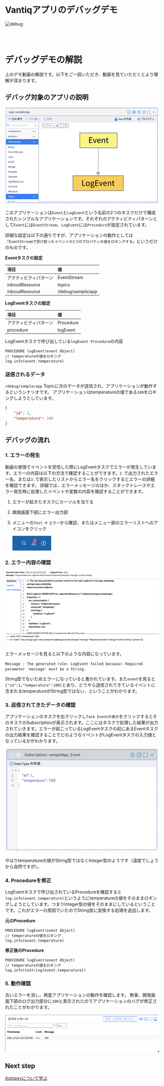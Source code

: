 
# Vantiqアプリのデバッグデモ

![debug](./gif/debug.gif)

<br/>
<br/>

# デバッグデモの解説

上のデモ動画の解説です。以下をご一読いただき、動画を見ていただくとより理解が深まります。

## デバッグ対象のアプリの説明

![App](./img/app.png)

このアプリケーションは`Event`と`LogEvent`という名前の2つのタスクだけで構成されたシンプルなアプリケーションです。それぞれのアクティビティパターンとして`Event`には`EventStream`、`LogEvent`には`Procedure`が設定されています。

詳細な設定は以下の通りですが、アプリケーションの動作としては`「EventStreamで受け取ったイベントの1つのプロパティの値をロギングする」`というだけのものです。

**Eventタスクの設定**

|項目|値|
| :-- | :-- |
|アクティビティパターン|EventStream|
|inboudResource|topics|
|inboudResource|/debug/sample/app|


**LogEventタスクの設定**

|項目|値|
| :-- | :-- |
|アクティビティパターン|Procedure|
|procedure|logEvent|

LogEventタスクで呼び出している`logEvent Procedure`の内容
```VAIL
PROCEDURE logEvent(event Object)
// temperatureの値をロギング
log.info(event.temperature)
```

### 送信されるデータ

`/debug/sample/app` Topicに次のデータが送信され、アプリケーションが動作するというシナリオです。
アプリケーションはtemperatureの値である`100`をロギングしようとしています。

```JSON
{
	"id": 1,
    "temperature": 100
}
```

## デバッグの流れ

### 1. エラーの発生

動画の冒頭でイベントを受信した際にLogEventタスクでエラーが発生しています。エラーの内容は以下の方法で確認することができます。`2.`で出力されたエラー名、または`3.`で表示したリストからエラー名をクリックするとエラーの詳細を確認できます。
詳細では、エラーメッセージのほか、スタックトレースやエラー発生時に処理したイベントや変数の内容を確認することができます。

1. エラーが起きたタスクにカーソルを当てる
1. 開発画面下部にエラー出力部
1. メニューの`Test` → `エラー`から確認、またはメニュー部のエラーリストへのアイコンをクリック

    ![error-list](./img/error-list.png)

### 2. エラー内容の確認

![error-details](./img/error-details.png)

エラーメッセージを見ると以下のような内容になっています。

`Message : The generated rule: LogEvent failed because: Required parameter 'message' must be a String.`

String型でないためエラーになっていると書かれています。また`event`を見ると`{"id":1,"temperature":100}`とあり、どうやら送信されてきているイベントに含まれるtemperatureがString型ではない、ということがわかります。

### 3. 送信されてきたデータの確認

アプリケーションのタスクを右クリックし`Task Eventの表示`をクリックするとそのタスクのSubscriptionが表示されます。ここにはタスクで処理した結果が出力されていきます。エラーが起こっているLogEventタスクの前にあるEventタスクの出力結果を確認することでどのようなイベントがLogEventタスクの入力値となっているかがわかります。

![subscription](./img/subscription.png)

やはりtemperatureの値がString型ではなくInteger型のようです（温度でしょうから自然ですが）。

### 4. Procedureを修正

LogEventタスクで呼び出されているProcedureを確認すると`log.info(event.temperature)`というようにtemperatureの値をそのままロギングしようとしています。つまりInteger型の値をそのままにしているということです。これがエラーの原因でいたのでString型に変換する処理を追加します。

**元のProcedure**
```VAIL
PROCEDURE logEvent(event Object)
// temperatureの値をロギング
log.info(event.temperature)
```

**修正後のProcedure**
```VAIL
PROCEDURE logEvent(event Object)
// temperatureの値をロギング
log.info(toString(event.temperature))
```

### 5. 動作確認
古いエラーを消し、再度アプリケーションの動作を確認します。
無事、開発画面下部のログ出力部分に`100`と表示されたのでアプリケーションのバグが修正されたことがわかります。

![log](./img/log.png)


## Next step

[Autopsyについて学ぶ](./autopsy_demo.md)